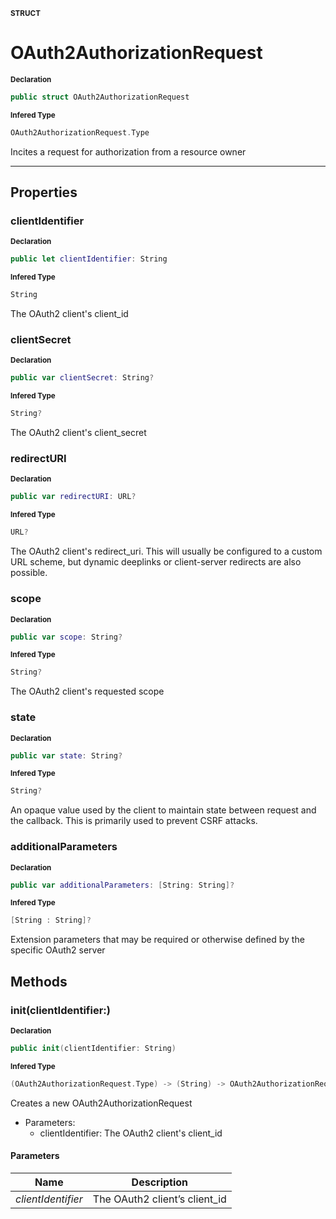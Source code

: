<sub>**STRUCT**</sub>
# OAuth2AuthorizationRequest

<sub>**Declaration**</sub>
```swift
public struct OAuth2AuthorizationRequest
```

<sub>**Infered Type**</sub>
```swift
OAuth2AuthorizationRequest.Type
```

Incites a request for authorization from a resource owner

--------------------

## Properties
### clientIdentifier

<sub>**Declaration**</sub>
```swift
public let clientIdentifier: String
```

<sub>**Infered Type**</sub>
```swift
String
```

The OAuth2 client's client_id

### clientSecret

<sub>**Declaration**</sub>
```swift
public var clientSecret: String?
```

<sub>**Infered Type**</sub>
```swift
String?
```

The OAuth2 client's client_secret

### redirectURI

<sub>**Declaration**</sub>
```swift
public var redirectURI: URL?
```

<sub>**Infered Type**</sub>
```swift
URL?
```

The OAuth2 client's redirect_uri. This will usually be configured to a custom URL scheme,
but dynamic deeplinks or client-server redirects are also possible.

### scope

<sub>**Declaration**</sub>
```swift
public var scope: String?
```

<sub>**Infered Type**</sub>
```swift
String?
```

The OAuth2 client's requested scope

### state

<sub>**Declaration**</sub>
```swift
public var state: String?
```

<sub>**Infered Type**</sub>
```swift
String?
```

An opaque value used by the client to maintain state between request and the
callback. This is primarily used to prevent CSRF attacks.

### additionalParameters

<sub>**Declaration**</sub>
```swift
public var additionalParameters: [String: String]?
```

<sub>**Infered Type**</sub>
```swift
[String : String]?
```

Extension parameters that may be required or otherwise defined by the specific OAuth2 server

## Methods
### init(clientIdentifier:)

<sub>**Declaration**</sub>
```swift
public init(clientIdentifier: String)
```

<sub>**Infered Type**</sub>
```swift
(OAuth2AuthorizationRequest.Type) -> (String) -> OAuth2AuthorizationRequest
```

Creates a new OAuth2AuthorizationRequest
- Parameters:
  - clientIdentifier: The OAuth2 client's client_id

#### Parameters
| Name | Description |
| ---- | ----------- |
| *clientIdentifier* | The OAuth2 client’s client_id |